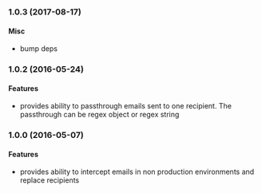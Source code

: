 
<a name="1.0.3"></a>
### 1.0.3 (2017-08-17)

#### Misc

* bump deps


<a name="1.0.2"></a>
### 1.0.2 (2016-05-24)

#### Features

* provides ability to passthrough emails sent to one recipient. The passthrough can be regex object or regex string


<a name="1.0.0"></a>
### 1.0.0 (2016-05-07)

#### Features

* provides ability to intercept emails in non production environments and replace recipients

